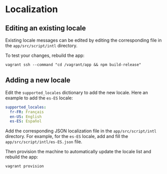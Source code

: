 # Localization

## Editing an existing locale

Existing locale messages can be edited by editing the corresponding file in the
`app/src/script/intl` directory.

To test your changes, rebuild the app:

```shell
vagrant ssh --command "cd /vagrant/app && npm build-release"
```

## Adding a new locale

Edit the `supported_locales` dictionary to add the new locale. Here an example
to add the `es-ES` locale:

```yml
supported_locales:
  fr-FR: Français
  en-US: English
  es-ES: Español
```

Add the corresponding JSON localization file in the `app/src/script/intl`
directory. For example, for the `es-ES` locale, add and fill the
`app/src/script/intl/es-ES.json` file.

Then provision the machine to automatically update the locale list and
rebuild the app:

```shell
vagrant provision
```
